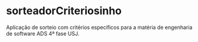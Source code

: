 # sorteadorCriteriosinho
Aplicação de sorteio com critérios específicos para a matéria de engenharia de software ADS 4ª fase USJ.
